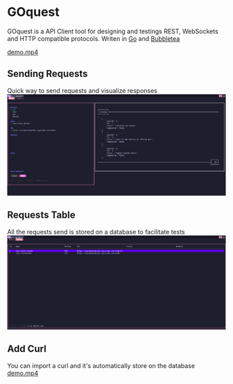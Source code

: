 # GOquest

GOquest is a API Client tool for designing and testings REST, WebSockets and HTTP compatible protocols. Writen in [Go](https://golang.org/) and [Bubbletea](https://github.com/charmbracelet/bubbletea)

[demo.mp4](https://github.com/user-attachments/assets/fec18357-4ea3-4f2f-a7bd-0cb9e24f6ffb)


## Sending Requests

Quick way to send requests and visualize responses 
![App Screenshot](./readme/main.png)

## Requests Table

All the requests send is stored on a database to facilitate tests 
![App Screenshot](./readme/table.png)


## Add Curl

You can import a curl and it's automatically store on the database
[demo.mp4]([https://github.com/user-attachments/assets/fec18357-4ea3-4f2f-a7bd-0cb9e24f6ffb](https://github.com/user-attachments/assets/91df8510-25ed-4fd8-a0ca-22e51776dc3e))

